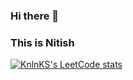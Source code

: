 ### Hi there 👋
### This is Nitish

[![KnlnKS's LeetCode stats](https://leetcode-stats-six.vercel.app/api?username=megatron99)](https://github.com/KnlnKS/leetcode-stats)


<!--
**msnitish/msnitish** is a ✨ _special_ ✨ repository because its `README.md` (this file) appears on your GitHub profile.

Here are some ideas to get you started:

- 🔭 I’m currently working on ...
- 🌱 I’m currently learning ...
- 👯 I’m looking to collaborate on ...
- 🤔 I’m looking for help with ...
- 💬 Ask me about ...
- 📫 How to reach me: ...
- 😄 Pronouns: ...
- ⚡ Fun fact: ...
-->
